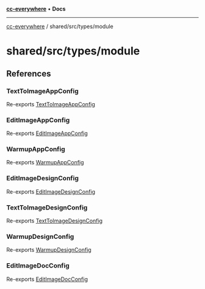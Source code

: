 [**cc-everywhere**](../../../index.md) • **Docs**

***

[cc-everywhere](../../../index.md) / shared/src/types/module

# shared/src/types/module

## References

### TextToImageAppConfig

Re-exports [TextToImageAppConfig](module/AppConfig.md#texttoimageappconfig)

### EditImageAppConfig

Re-exports [EditImageAppConfig](module/AppConfig.md#editimageappconfig)

### WarmupAppConfig

Re-exports [WarmupAppConfig](module/AppConfig.md#warmupappconfig)

### EditImageDesignConfig

Re-exports [EditImageDesignConfig](module/DesignConfig.md#editimagedesignconfig)

### TextToImageDesignConfig

Re-exports [TextToImageDesignConfig](module/DesignConfig.md#texttoimagedesignconfig)

### WarmupDesignConfig

Re-exports [WarmupDesignConfig](module/DesignConfig.md#warmupdesignconfig)

### EditImageDocConfig

Re-exports [EditImageDocConfig](module/DocConfig.md#editimagedocconfig)
